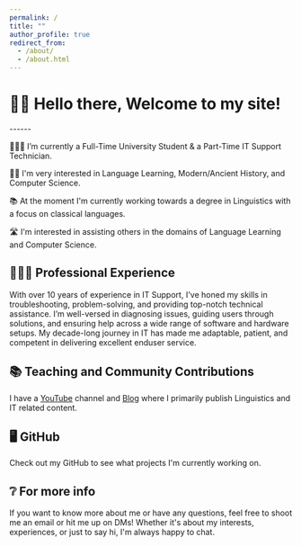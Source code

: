 ```yaml
---
permalink: /
title: ""
author_profile: true
redirect_from: 
  - /about/
  - /about.html
---
```


<h1>👋🏼 Hello there, Welcome to my site!</h1>
------
<p>👨🏻‍💻 I’m currently a Full-Time University Student & a Part-Time IT Support Technician.</p>
<p>✍🏼 I'm very interested in Language Learning, Modern/Ancient History, and Computer Science.</p>
<p>📚 At the moment I'm currently working towards a degree in Linguistics with a focus on classical languages.</p>
<p>🛣️ I'm interested in assisting others in the domains of Language Learning and Computer Science.</p>
<h2 id="-professional-experience">🧑🏽‍💻 Professional Experience</h2>
<p>With over 10 years of experience in IT Support, I've honed my skills in troubleshooting, problem-solving, and providing top-notch technical assistance. I’m well-versed in diagnosing issues, guiding users through solutions, and ensuring help across a wide range of software and hardware setups. My decade-long journey in IT has made me adaptable, patient, and competent in delivering excellent enduser service.</p>
<h2 id="-teaching-and-community-contributions">📚 Teaching and Community Contributions</h2>
<p>I have a <a href="https://www.youtube.com/@dfgdfgdfg">YouTube</a> channel and <a href="https://darius.dk/blog">Blog</a> where I primarily publish Linguistics and IT related content.</p>
<h2 id="-open-source-contributions">🖥️ GitHub</h2>
<p>Check out my GitHub to see what projects I'm currently working on.</p>
<h2 id="-teaching-and-community-contributions">❔ For more info</h2>
<p>If you want to know more about me or have any questions, feel free to shoot me an email or hit me up on DMs! Whether it's about my interests, experiences, or just to say hi, I'm always happy to chat.</p>
